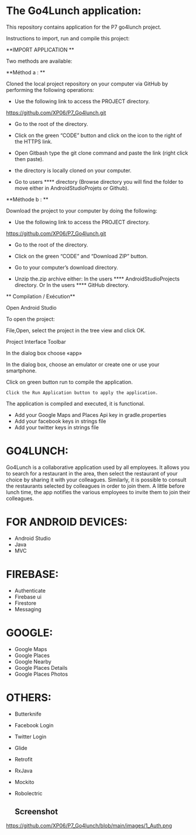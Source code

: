 # The Go4Lunch application:

This repository contains application for the P7 go4lunch project.


Instructions to import, run and compile this project:


**IMPORT APPLICATION **

Two methods are available:


**Méthod a : **

Cloned the local project repository on your computer via GitHub by performing the following operations:

- Use the following link to access the PROJECT directory.

https://github.com/XP06/P7_Go4lunch.git

- Go to the root of the directory.

- Click on the green “CODE” button and click on the icon to the right of the HTTPS link.

- Open Gitbash type the git clone command and paste the link (right click then paste).

- the directory is locally cloned on your computer.

- Go to users **** directory (Browse directory you will find the folder to move either in AndroidStudioProjets or Github).

**Méthode b : **

Download the project to your computer by doing the following:

- Use the following link to access the PROJECT directory.

https://github.com/XP06/P7_Go4lunch.git

- Go to the root of the directory.

- Click on the green “CODE” and “Download ZIP” button.
- Go to your computer’s download directory.
- Unzip the.zip archive either:
  In the users **** AndroidStudioProjects directory.
  Or
  In the users **** GitHub directory.

** Compilation / Exécution**

Open Android Studio

To open the project:

File,Open, select the project in the tree view and click OK.

Project Interface Toolbar

In the dialog box choose «app»

In the dialog box, choose an emulator or create one or use your smartphone.

Click on green button run to compile the application.

 	Click the Run Application button to apply the application.

The application is compiled and executed, it is functional.

- Add your Google Maps and Places Api key in gradle.properties
- Add your facebook keys in strings file
- Add your twitter keys in strings file

# GO4LUNCH:

Go4Lunch is a collaborative application used by all employees.
It allows you to search for a restaurant in the area, then select the restaurant of your choice by sharing it with your colleagues.
Similarly, it is possible to consult the restaurants selected by colleagues in order to join them.
A little before lunch time, the app notifies the various employees to invite them to join their colleagues.

# FOR ANDROID DEVICES:

- Android Studio
- Java
- MVC

# FIREBASE:

- Authenticate
- Firebase ui
- Firestore
- Messaging

# GOOGLE:

- Google Maps
- Google Places
- Google Nearby
- Google Places Details
- Google Places Photos

# OTHERS:

- Butterknife
- Facebook Login
- Twitter Login
- Glide
- Retrofit
- RxJava
- Mockito
- Robolectric
  
  ## Screenshot
https://github.com/XP06/P7_Go4lunch/blob/main/images/1_Auth.png

